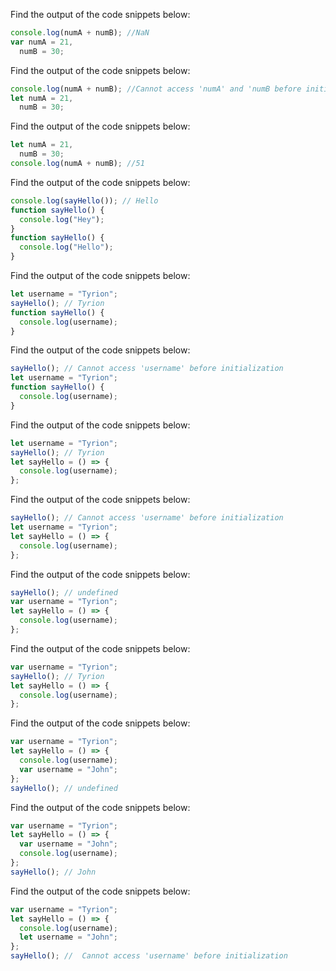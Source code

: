 Find the output of the code snippets below:

```js
console.log(numA + numB); //NaN
var numA = 21,
  numB = 30;
```

Find the output of the code snippets below:

```js
console.log(numA + numB); //Cannot access 'numA' and 'numB before initialization
let numA = 21,
  numB = 30;
```

Find the output of the code snippets below:

```js
let numA = 21,
  numB = 30;
console.log(numA + numB); //51
```

Find the output of the code snippets below:

```js
console.log(sayHello()); // Hello
function sayHello() {
  console.log("Hey");
}
function sayHello() {
  console.log("Hello");
}
```

Find the output of the code snippets below:

```js
let username = "Tyrion";
sayHello(); // Tyrion
function sayHello() {
  console.log(username);
}
```

Find the output of the code snippets below:

```js
sayHello(); // Cannot access 'username' before initialization
let username = "Tyrion";
function sayHello() {
  console.log(username);
}
```

Find the output of the code snippets below:

```js
let username = "Tyrion";
sayHello(); // Tyrion
let sayHello = () => {
  console.log(username);
};
```

Find the output of the code snippets below:

```js
sayHello(); // Cannot access 'username' before initialization
let username = "Tyrion";
let sayHello = () => {
  console.log(username);
};
```

Find the output of the code snippets below:

```js
sayHello(); // undefined
var username = "Tyrion";
let sayHello = () => {
  console.log(username);
};
```

Find the output of the code snippets below:

```js
var username = "Tyrion";
sayHello(); // Tyrion
let sayHello = () => {
  console.log(username);
};
```

Find the output of the code snippets below:

```js
var username = "Tyrion";
let sayHello = () => {
  console.log(username);
  var username = "John";
};
sayHello(); // undefined
```

Find the output of the code snippets below:

```js
var username = "Tyrion";
let sayHello = () => {
  var username = "John";
  console.log(username);
};
sayHello(); // John
```

Find the output of the code snippets below:

```js
var username = "Tyrion";
let sayHello = () => {
  console.log(username);
  let username = "John";
};
sayHello(); //  Cannot access 'username' before initialization
```
